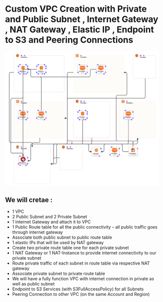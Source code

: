 # Custom VPC Creation with Private and Public Subnet , Internet Gateway , NAT Gateway , Elastic IP , Endpoint to S3 and Peering Connections
![Architecture_of_Template](Overview.png)


## We will cretae : 
- 1 VPC
- 2 Public Subnet and 2 Private Subnet
- 1 Internet Gateway and attach it to VPC
- 1 Public Route table for all the public connectivity – all public traffic goes through internet gateway
- Associate both public subnet to public route table
- 1 elastic IPs that will be used by NAT gateway
- Create two private route table one for each private subnet
- 1 NAT Gateway or 1 NAT-Instance to provide internet connectivity to our private subnet
- Route private traffic of each subnet in route table via respective NAT gateway
- Associate private subnet to private route table
- We will have a fully function VPC with internet connection in private as well as public subnet
- Endpoint to S3 Services (with S3FullAccessPolicy) for all Subnets
- Peering Connection to other VPC (on the same Account and Region)
